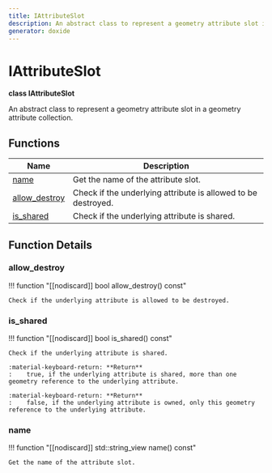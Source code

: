 ```yaml
---
title: IAttributeSlot
description: An abstract class to represent a geometry attribute slot in a geometry attribute collection.
generator: doxide
---
```



# IAttributeSlot

**class IAttributeSlot**



An abstract class to represent a geometry attribute slot in a geometry attribute collection.




## Functions

| Name | Description |
| ---- | ----------- |
| [name](#name) | Get the name of the attribute slot.  |
| [allow_destroy](#allow_destroy) | Check if the underlying attribute is allowed to be destroyed.  |
| [is_shared](#is_shared) | Check if the underlying attribute is shared. |

## Function Details

### allow_destroy<a name="allow_destroy"></a>
!!! function "[[nodiscard]] bool allow_destroy() const"

    
    
    Check if the underlying attribute is allowed to be destroyed.
         
    
    
    

### is_shared<a name="is_shared"></a>
!!! function "[[nodiscard]] bool  is_shared() const"

    
    
    Check if the underlying attribute is shared.
    
    :material-keyboard-return: **Return**
    :    true, if the underlying attribute is shared, more than one geometry reference to the underlying attribute.
    
    :material-keyboard-return: **Return**
    :    false, if the underlying attribute is owned, only this geometry reference to the underlying attribute.
    
    

### name<a name="name"></a>
!!! function "[[nodiscard]] std::string_view name() const"

    
    
    Get the name of the attribute slot.
         
    
    
    

